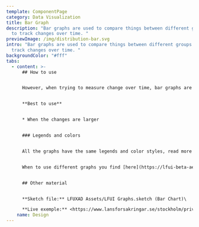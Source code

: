 ```yaml
---
template: ComponentPage
category: Data Visualization
title: Bar Graph
description: "Bar graphs are used to compare things between different groups or
  to track changes over time. "
previewImage: /img/distribution-bar.svg
intro: "Bar graphs are used to compare things between different groups or to
  track changes over time. "
backgroundColor: "#fff"
tabs:
  - content: >-
      ## How to use


      However, when trying to measure change over time, bar graphs are best when the changes are larger. Bar graphs are used to compare things between different groups or to track changes over time. 


      **Best to use**


      * When the changes are larger


      ### Legends and colors


      All the graphs have the same legends and color styles, read more [here](https://lfui-beta-aedd0a.netlify.com/components/web/data-visualization/graphsand-charts#the-different-parts).


      When to use different graphs you find [here](https://lfui-beta-aedd0a.netlify.com/components/web/data-visualization/graphsand-charts#type-of-graph).


      ## Other material


      **Sketch file:** LFUXAD Assets/LFUI Graphs.sketch (Bar Chart)\

      **Live exemple:** <https://www.lansforsakringar.se/stockholm/privat/bank/spara/fondkurser/fond/?shortcut=1&id=F00000WYMY>[](https://www.lansforsakringar.se/stockholm/privat/)
    name: Design
---
```

